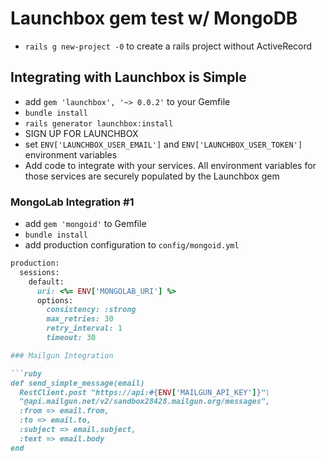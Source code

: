 # Launchbox gem test w/ MongoDB

* `rails g new-project -0` to create a rails project without ActiveRecord

## Integrating with Launchbox is Simple

* add `gem 'launchbox', '~> 0.0.2'` to your Gemfile
* `bundle install`
* `rails generator launchbox:install`
* SIGN UP FOR LAUNCHBOX
* set `ENV['LAUNCHBOX_USER_EMAIL']` and `ENV['LAUNCHBOX_USER_TOKEN']` environment variables
* Add code to integrate with your services. All environment variables for those services are securely populated by the Launchbox gem

### MongoLab Integration #1

* add `gem 'mongoid'` to Gemfile
* `bundle install`
* add production configuration to `config/mongoid.yml`

````ruby
production:
  sessions:
    default:
      uri: <%= ENV['MONGOLAB_URI'] %>
      options:
        consistency: :strong
        max_retries: 30
        retry_interval: 1
        timeout: 30

### Mailgun Integration

```ruby
def send_simple_message(email)
  RestClient.post "https://api:#{ENV['MAILGUN_API_KEY']}"\
  "@api.mailgun.net/v2/sandbox28428.mailgun.org/messages",
  :from => email.from,
  :to => email.to,
  :subject => email.subject,
  :text => email.body
end

